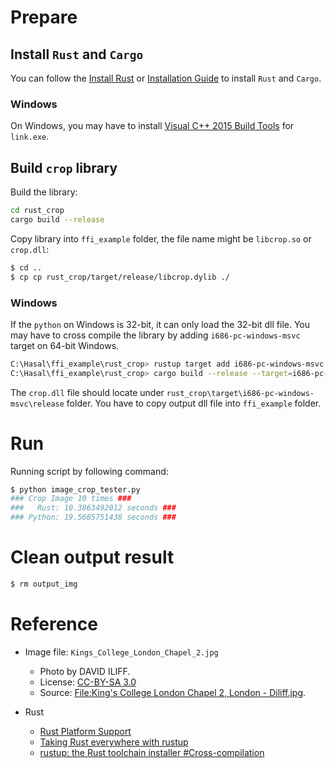 # Prepare

## Install `Rust` and `Cargo`

You can follow the [Install Rust](https://www.rust-lang.org/en-US/install.html) or [Installation Guide](https://doc.rust-lang.org/cargo/getting-started/installation.html) to install `Rust` and `Cargo`.

### Windows

On Windows, you may have to install [Visual C++ 2015 Build Tools](http://landinghub.visualstudio.com/visual-cpp-build-tools) for `link.exe`.

## Build `crop` library

Build the library:
```bash
cd rust_crop
cargo build --release
```

Copy library into `ffi_example` folder, the file name might be `libcrop.so` or `crop.dll`:
```bash
$ cd ..
$ cp cp rust_crop/target/release/libcrop.dylib ./
```

### Windows

If the `python` on Windows is 32-bit, it can only load the 32-bit dll file.
You may have to cross compile the library by adding `i686-pc-windows-msvc` target on 64-bit Windows.
```bash
C:\Hasal\ffi_example\rust_crop> rustup target add i686-pc-windows-msvc
C:\Hasal\ffi_example\rust_crop> cargo build --release --target=i686-pc-windows-msvc
```

The `crop.dll` file should locate under `rust_crop\target\i686-pc-windows-msvc\release` folder.
You have to copy output dll file into `ffi_example` folder.

# Run

Running script by following command:
```bash
$ python image_crop_tester.py
### Crop Image 10 times ###
###   Rust: 10.3863492012 seconds ###
### Python: 19.5685751438 seconds ###
```

# Clean output result

```bash
$ rm output_img
```

# Reference

- Image file: `Kings_College_London_Chapel_2.jpg` 
  - Photo by DAVID ILIFF.
  - License: [CC-BY-SA 3.0](https://creativecommons.org/licenses/by-sa/3.0/deed.en)
  - Source: [File:King's College London Chapel 2, London - Diliff.jpg](https://en.wikipedia.org/wiki/File:King%27s_College_London_Chapel_2,_London_-_Diliff.jpg).

- Rust
  - [Rust Platform Support](https://forge.rust-lang.org/platform-support.html)
  - [Taking Rust everywhere with rustup](https://blog.rust-lang.org/2016/05/13/rustup.html)
  - [rustup: the Rust toolchain installer #Cross-compilation](https://github.com/rust-lang-nursery/rustup.rs#cross-compilation)